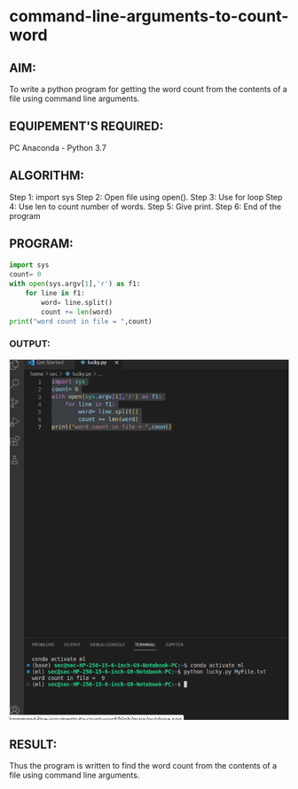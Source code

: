 # command-line-arguments-to-count-word
## AIM:
To write a python program for getting the word count from the contents of a file using command line arguments.
## EQUIPEMENT'S REQUIRED: 
PC
Anaconda - Python 3.7
## ALGORITHM: 
Step 1: import sys
Step 2: Open file using open().
Step 3: Use for loop
Step 4: Use len to count number of words.
Step 5: Give print.
Step 6: End of the program

## PROGRAM:
```python
import sys
count= 0
with open(sys.argv[1],'r') as f1:
    for line in f1:
        word= line.split()
        count += len(word)
print("word count in file = ",count)
```
### OUTPUT:
![OUTPUT](ou.png)



## RESULT:
Thus the program is written to find the word count from the contents of a file using command line arguments.
